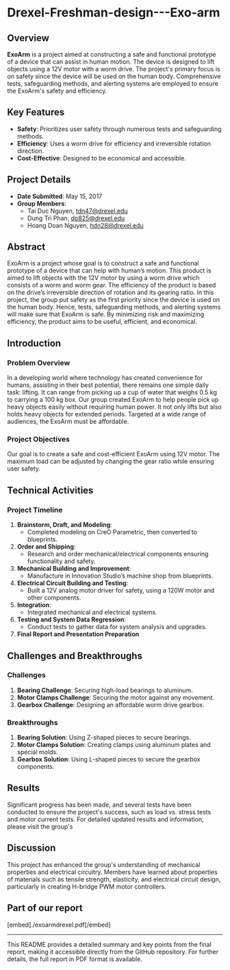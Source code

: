 # Drexel-Freshman-design---Exo-arm

## Overview
**ExoArm** is a project aimed at constructing a safe and functional prototype of a device that can assist in human motion. The device is designed to lift objects using a 12V motor with a worm drive. The project's primary focus is on safety since the device will be used on the human body. Comprehensive tests, safeguarding methods, and alerting systems are employed to ensure the ExoArm's safety and efficiency.

## Key Features
- **Safety**: Prioritizes user safety through numerous tests and safeguarding methods.
- **Efficiency**: Uses a worm drive for efficiency and irreversible rotation direction.
- **Cost-Effective**: Designed to be economical and accessible.

## Project Details
- **Date Submitted**: May 15, 2017
- **Group Members**:
  - Tai Duc Nguyen, tdn47@drexel.edu
  - Dung Tri Phan, dp825@drexel.edu
  - Hoang Doan Nguyen, hdn28@drexel.edu

## Abstract
ExoArm is a project whose goal is to construct a safe and functional prototype of a device that can help with human’s motion. This product is aimed to lift objects with the 12V motor by using a worm drive which consists of a worm and worm gear. The efficiency of the product is based on the drive’s irreversible direction of rotation and its gearing ratio. In this project, the group put safety as the first priority since the device is used on the human body. Hence, tests, safeguarding methods, and alerting systems will make sure that ExoArm is safe. By minimizing risk and maximizing efficiency, the product aims to be useful, efficient, and economical.

## Introduction
### Problem Overview
In a developing world where technology has created convenience for humans, assisting in their best potential, there remains one simple daily task: lifting. It can range from picking up a cup of water that weighs 0.5 kg to carrying a 100 kg box. Our group created ExoArm to help people pick up heavy objects easily without requiring human power. It not only lifts but also holds heavy objects for extended periods. Targeted at a wide range of audiences, the ExoArm must be affordable.

### Project Objectives
Our goal is to create a safe and cost-efficient ExoArm using 12V motor. The maximum load can be adjusted by changing the gear ratio while ensuring user safety.

## Technical Activities
### Project Timeline
1. **Brainstorm, Draft, and Modeling**: 
   - Completed modeling on CreO Parametric, then converted to blueprints.
2. **Order and Shipping**: 
   - Research and order mechanical/electrical components ensuring functionality and safety.
3. **Mechanical Building and Improvement**:
   - Manufacture in Innovation Studio’s machine shop from blueprints.
4. **Electrical Circuit Building and Testing**:
   - Built a 12V analog motor driver for safety, using a 120W motor and other components.
5. **Integration**:
   - Integrated mechanical and electrical systems.
6. **Testing and System Data Regression**:
   - Conduct tests to gather data for system analysis and upgrades.
7. **Final Report and Presentation Preparation**

## Challenges and Breakthroughs
### Challenges
1. **Bearing Challenge**: Securing high-load bearings to aluminum.
2. **Motor Clamps Challenge**: Securing the motor against any movement.
3. **Gearbox Challenge**: Designing an affordable worm drive gearbox.

### Breakthroughs
1. **Bearing Solution**: Using Z-shaped pieces to secure bearings.
2. **Motor Clamps Solution**: Creating clamps using aluminum plates and special molds.
3. **Gearbox Solution**: Using L-shaped pieces to secure the gearbox components.

## Results
Significant progress has been made, and several tests have been conducted to ensure the project's success, such as load vs. stress tests and motor current tests. For detailed updated results and information, please visit the group's

## Discussion
This project has enhanced the group's understanding of mechanical properties and electrical circuitry. Members have learned about properties of materials such as tensile strength, elasticity, and electrical circuit design, particularly in creating H-bridge PWM motor controllers.

## Part of our report
[embed]./exoarmdrexel.pdf[/embed] 

---

This README provides a detailed summary and key points from the final report, making it accessible directly from the GitHub repository. For further details, the full report in PDF format is available.
